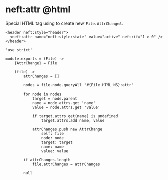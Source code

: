 neft:attr @html
===============

Special HTML tag using to create new `File.AttrChange`s.

```
<header neft:style="header">
  <neft:attr name="neft:style:state" value="active" neft:if="1 > 0" />
</header>
```

	'use strict'

	module.exports = (File) ->
		{AttrChange} = File

		(file) ->
			attrChanges = []

			nodes = file.node.queryAll "#{File.HTML_NS}:attr"

			for node in nodes
				target = node.parent
				name = node.attrs.get 'name'
				value = node.attrs.get 'value'

				if target.attrs.get(name) is undefined
					target.attrs.add name, value

				attrChanges.push new AttrChange
					self: file
					node: node
					target: target
					name: name
					value: value

			if attrChanges.length
				file.attrChanges = attrChanges

			null